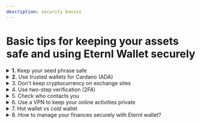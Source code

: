 ```yaml
---
description: security basics
---
```


# Basic tips for keeping your assets safe and using Eternl Wallet securely

<details>

<summary><strong>1.</strong> Keep your seed phrase safe</summary>

A seed phrase in cryptocurrency is a list of words (usually 12, 15, or 24) that works like a main key to open and get back your crypto wallet. This phrase contains all the details needed to get back and control the money in your wallet.. If you lose your wallet, it breaks, or you forget your password, you can use this phrase to access your cryptocurrency again. It's very important to keep your seed phrase secret because anyone who knows it can take all your assets. This means you should NEVER share this with anyone for any reason and only enter it on trusted wallets.

### 1.1 Best practices <a href="#h-11-best-practices" id="h-11-best-practices"></a>

* Offline Storage\
  Store your seed phrase offline. This means not using internet connected devices for storage, as they are vulnerable to hacking and malware attacks​​. Keep in mind that different types of storage have different advantages and disadvantages.
* Physical Writing\
  Write the seed phrase on paper or, preferably, on a more durable material like metal (e.g., cryptosteel) that is resistant to fire, water, and other environmental hazards. This provides long term security against physical damag​​​​e. Writing on paper is a start but keep in mind that ink may bleach out or can’t be readable after a long period of time.
* Secure Location\
  Keep the written seed phrase in a safe and secure location, such as a safe or a locked drawer. It’s important to choose a place where it is protected from theft, loss, and unauthorized acces​​​s.
* Avoid Digital Storage\
  Refrain from storing your seed phrase digitally, such as in screenshots, photos, text files, or cloud storage, as these methods are vulnerable to cyber threat​s.

{% hint style="success" %}
Keep your seed phrase safe in several ways\
It's wise to have more than one secure method to keep your seed phrase protected. This means you could have a paper copy stored safely and another copy on a durable material like metal that won't easily get damaged. This way, if one copy gets lost or ruined, you still have another copy to use. Make sure to store these copies in different spots. If something bad happens to one spot, the other copy will still be safe. Doing this helps ensure you can always access your seed phrase, no matter what.
{% endhint %}

</details>

<details>

<summary><strong>2.</strong> Use trusted wallets for Cardano (ADA)</summary>

Wallets like Eternl, Lace, Yoroi, and Flint are safe ways to manage your Cardano (ADA) cryptocurrency. When you use these wallets clients combined with hardware wallets like Ledger, Trezor, or Keystone, your security becomes even better. Hardware wallets keep your private keys (access keys) on device only. When you make transactions, they are checked and approved through the hardware wallet itself.

</details>

<details>

<summary>3. Don't keep cryptocurrency on exchange sites</summary>

If you want to keep your cryptocurrency safe for a long time, it's better to use your own personal wallets instead of leaving them on exchange sites. Personal wallets are safer because they have fewer risks than exchanges. Exchanges can sometimes be hacked or have other big problems. Past incidents like what happened with Mt. Gox and FTX show how dangerous it can be to keep a lot of cryptocurrency in wallets on exchange sites for too long. **Not your keys, not your crypto.**

</details>

<details>

<summary>4. Use two-step verification (2FA)</summary>

Two-Factor Authentication (2FA) is like adding a second authentication method to your online accounts. It makes it harder for someone else to gain access to your accounts. When you use 2FA, you need two different ways to prove it's you. This could be something like a password and then a code shown in your authenticator app.

</details>

<details>

<summary>5. Check who contacts you</summary>

Be careful about people who contact you and make sure they are who they say they are. This helps you avoid scams and phishing (tricks to get your personal information). When someone messages you on social media, be extra careful. If you need help or have questions, it's a good idea to use Discord channels that are related to the topic you're interested in. Remember, no real company or their workers will ever ask you for your seed phrase and usually won’t initiate private message contact with you.

</details>

<details>

<summary>6. Use a VPN to keep your online activities private</summary>

A VPN (Virtual Private Network) helps to keep your online activities private and safe, especially when you're doing things like buying or selling online or using your online wallet. A VPN hides what you do on the internet by changing your internet connection to make it secret and secure. This means it's hard for anyone to see or track what you're doing online. But it's very important to choose a VPN service that is reliable and doesn't keep records of your online activities. This helps to make sure your privacy and safety are well-protected.

</details>

<details>

<summary>7. Hot wallet vs cold wallet</summary>

In the context of crypto, a hot wallet and a cold wallet refer to two types of cryptocurrency storage methods with different security and connectivity features:

### 7.1 Hot Wallet

A hot wallet is connected to the internet. It's easier to use for buying, selling, and managing your crypto. But since it’s online, it can be at risk of being hacked. These dangers can lead to someone getting into your wallet and possibly stealing your crypto. If you use a hot wallet, you should be careful and use good security steps like strong passwords and keeping the wallet software updated.

### 7.2 Cold Wallet

A cold wallet is different because it's not connected to the internet. It's used to keep your credentials safe and is generally more secure than a hot wallet.

Hardware wallets are small physical devices that keep your private keys (like secret codes for your crypto) safe and offline. This makes it hard for hackers to get to them.

> ### Good Things About Hardware Wallets:
>
> Better Security: They're not connected to the internet, so they're safe from online hacking. Control Over Your Keys: You have full control of your private keys. Strong and Lasting: They are made to be tough and long-lasting. Can Hold Many Types of Crypto: They usually support different cryptocurrencies, not just ADA. {.is-success}

> ### Downsides Of Hardware Wallets:
>
> Cost: They cost more than free hot wallets (online wallets). Less Convenient: Not as easy to use for frequent trading or quick transactions. Risk of Losing or Breaking Them: They can be lost, stolen, or broken because they're physical objects. {.is-info}

For people who trade a lot or need fast access to their ADA, hot wallets (online wallets) are more practical, but they have some security risks. However, for big transactions and keeping your crypto safe for a long time, it's better to use hardware wallets like Trezor, Ledger, and Keystone. These wallets are known for being really secure and they lower the risk of online dangers. Also, these hardware wallets work with the Eternl wallet, which makes them even more useful for Cardano users.

</details>

<details>

<summary>8. How to manage your finances securely with Eternl wallet?</summary>

Everything mentioned before also applies to using Eternl. The most crucial thing is to securely store your seed phrase.

Additionally, it's advised to use Hardware Wallets such as Ledger, Trezor, or Keystone in combination with Eternl to boost security. This approach provides added safety because it keeps the private keys offline.

Eternl wallets ensure that master keys are encrypted with a spending password and stored locally. This means your keys are not exposed online.

Keep your wallet software up-to-date and follow general best practices for digital security.

Stay informed by watching tutorials and reading guides on how to effectively use Eternl.

Remember, the key to security is not just the tools you use but also your practices in managing them.

</details>
